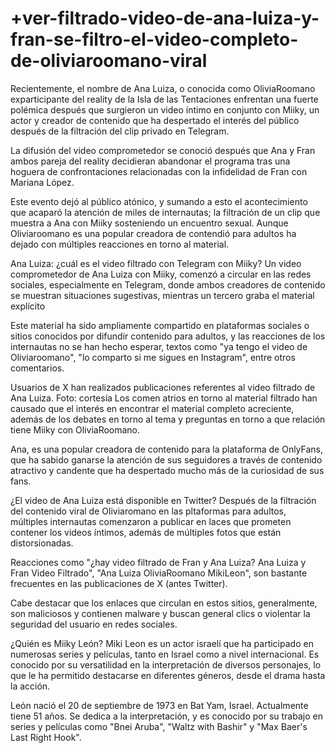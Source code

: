 # +ver-filtrado-video-de-ana-luiza-y-fran-se-filtro-el-video-completo-de-oliviaroomano-viral

Recientemente, el nombre de Ana Luiza, o conocida como OliviaRoomano exparticipante del reality de la Isla de las Tentaciones enfrentan una fuerte polémica después que surgieron un video íntimo en conjunto con Miiky, un actor y creador de contenido que ha despertado el interés del público después de la filtración del clip privado en Telegram.

La difusión del video comprometedor se conoció después que Ana y Fran ambos pareja del reality decidieran abandonar el programa tras una hoguera de confrontaciones relacionadas con la infidelidad de Fran con Mariana López.

Este evento dejó al público atónico, y sumando a esto el acontecimiento que acaparó la atención de miles de internautas; la filtración de un clip que muestra a Ana con Miiky sosteniendo un encuentro sexual. Aunque Oliviaroomano es una popular creadora de contendió para adultos ha dejado con múltiples reacciones en torno al material.


Ana Luiza: ¿cuál es el video filtrado con Telegram con Miiky?
Un video comprometedor de Ana Luiza con Miiky, comenzó a circular en las redes sociales, especialmente en Telegram, donde ambos creadores de contenido se muestran situaciones sugestivas, mientras un tercero graba el material explícito

Este material ha sido ampliamente compartido en plataformas sociales o sitios conocidos por difundir contenido para adultos, y las reacciones de los internautas no se han hecho esperar, textos como "ya tengo el video de Oliviaroomano", "lo comparto si me sigues en Instagram", entre otros comentarios.

Usuarios de X han realizados publicaciones referentes al video filtrado de Ana Luiza. Foto: cortesía
Los comen atrios en torno al material filtrado han causado que el interés en encontrar el material completo acreciente, además de los debates en torno al tema y preguntas en torno a que relación tiene Miiky con OliviaRoomano.


Ana, es una popular creadora de contenido para la plataforma de OnlyFans, que ha sabido ganarse la atención de sus seguidores a través de contenido atractivo y candente que ha despertado mucho más de la curiosidad de sus fans.

¿El video de Ana Luiza está disponible en Twitter?
Después de la filtración del contenido viral de Oliviaromano en las pltaformas para adultos, múltiples internautas comenzaron a publicar en laces que prometen contener los videos íntimos, además de múltiples fotos que están distorsionadas.

Reacciones como "¿hay video filtrado de Fran y Ana Luiza? Ana Luiza y Fran Video Filtrado", "Ana Luiza OliviaRoomano MikiLeon", son bastante frecuentes en las publicaciones de X (antes Twitter).

Cabe destacar que los enlaces que circulan en estos sitios, generalmente, son maliciosos y contienen malware y buscan general clics o violentar la seguridad del usuario en redes sociales.

¿Quién es Miiky León?
Miki Leon es un actor israelí que ha participado en numerosas series y películas, tanto en Israel como a nivel internacional. Es conocido por su versatilidad en la interpretación de diversos personajes, lo que le ha permitido destacarse en diferentes géneros, desde el drama hasta la acción.

León nació el 20 de septiembre de 1973 en Bat Yam, Israel. Actualmente tiene 51 años. Se dedica a la interpretación, y es conocido por su trabajo en series y películas como "Bnei Aruba", "Waltz with Bashir" y "Max Baer's Last Right Hook".
